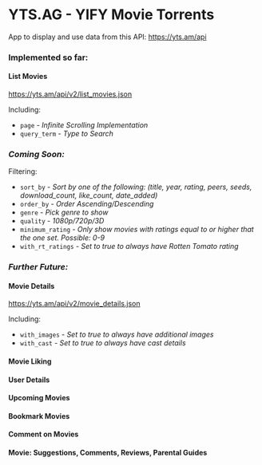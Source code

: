 # YTS.AG - YIFY Movie Torrents

App to display and use data from this API: https://yts.am/api

### Implemented so far:

#### List Movies
https://yts.am/api/v2/list_movies.json

Including: 
- `page` - *Infinite Scrolling Implementation*
- `query_term` - *Type to Search*

### *Coming Soon:*

Filtering:
- `sort_by` - *Sort by one of the following: (title, year, rating, peers, seeds, download_count, like_count, date_added)*
- `order_by` - *Order Ascending/Descending*
- `genre` - *Pick genre to show*
- `quality` - *1080p/720p/3D*
- `minimum_rating` - *Only show movies with ratings equal to or higher that the one set. Possible: 0-9*
- `with_rt_ratings` - *Set to true to always have Rotten Tomato rating*

### *Further Future:*

#### Movie Details
https://yts.am/api/v2/movie_details.json

Including: 
- `with_images` - *Set to true to always have additional images*
- `with_cast` - *Set to true to always have cast details*

#### Movie Liking
#### User Details
#### Upcoming Movies
#### Bookmark Movies
#### Comment on Movies
#### Movie: Suggestions, Comments, Reviews, Parental Guides

